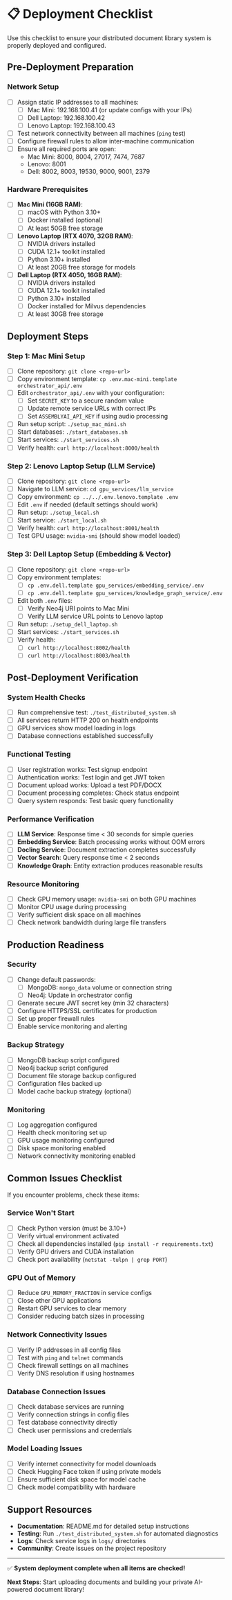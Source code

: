 # 📋 Deployment Checklist

Use this checklist to ensure your distributed document library system is properly deployed and configured.

## Pre-Deployment Preparation

### Network Setup
- [ ] Assign static IP addresses to all machines:
  - [ ] Mac Mini: 192.168.100.41 (or update configs with your IPs)
  - [ ] Dell Laptop: 192.168.100.42 
  - [ ] Lenovo Laptop: 192.168.100.43
- [ ] Test network connectivity between all machines (`ping` test)
- [ ] Configure firewall rules to allow inter-machine communication
- [ ] Ensure all required ports are open:
  - Mac Mini: 8000, 8004, 27017, 7474, 7687
  - Lenovo: 8001
  - Dell: 8002, 8003, 19530, 9000, 9001, 2379

### Hardware Prerequisites
- [ ] **Mac Mini (16GB RAM)**:
  - [ ] macOS with Python 3.10+
  - [ ] Docker installed (optional)
  - [ ] At least 50GB free storage
  
- [ ] **Lenovo Laptop (RTX 4070, 32GB RAM)**:
  - [ ] NVIDIA drivers installed
  - [ ] CUDA 12.1+ toolkit installed
  - [ ] Python 3.10+ installed
  - [ ] At least 20GB free storage for models
  
- [ ] **Dell Laptop (RTX 4050, 16GB RAM)**:
  - [ ] NVIDIA drivers installed
  - [ ] CUDA 12.1+ toolkit installed
  - [ ] Python 3.10+ installed
  - [ ] Docker installed for Milvus dependencies
  - [ ] At least 30GB free storage

## Deployment Steps

### Step 1: Mac Mini Setup
- [ ] Clone repository: `git clone <repo-url>`
- [ ] Copy environment template: `cp .env.mac-mini.template orchestrator_api/.env`
- [ ] Edit `orchestrator_api/.env` with your configuration:
  - [ ] Set `SECRET_KEY` to a secure random value
  - [ ] Update remote service URLs with correct IPs
  - [ ] Set `ASSEMBLYAI_API_KEY` if using audio processing
- [ ] Run setup script: `./setup_mac_mini.sh`
- [ ] Start databases: `./start_databases.sh`
- [ ] Start services: `./start_services.sh`
- [ ] Verify health: `curl http://localhost:8000/health`

### Step 2: Lenovo Laptop Setup (LLM Service)
- [ ] Clone repository: `git clone <repo-url>`
- [ ] Navigate to LLM service: `cd gpu_services/llm_service`
- [ ] Copy environment: `cp ../../.env.lenovo.template .env`
- [ ] Edit `.env` if needed (default settings should work)
- [ ] Run setup: `./setup_local.sh`
- [ ] Start service: `./start_local.sh`
- [ ] Verify health: `curl http://localhost:8001/health`
- [ ] Test GPU usage: `nvidia-smi` (should show model loaded)

### Step 3: Dell Laptop Setup (Embedding & Vector)
- [ ] Clone repository: `git clone <repo-url>`
- [ ] Copy environment templates:
  - [ ] `cp .env.dell.template gpu_services/embedding_service/.env`
  - [ ] `cp .env.dell.template gpu_services/knowledge_graph_service/.env`
- [ ] Edit both `.env` files:
  - [ ] Verify Neo4j URI points to Mac Mini
  - [ ] Verify LLM service URL points to Lenovo laptop
- [ ] Run setup: `./setup_dell_laptop.sh`
- [ ] Start services: `./start_services.sh`
- [ ] Verify health: 
  - [ ] `curl http://localhost:8002/health`
  - [ ] `curl http://localhost:8003/health`

## Post-Deployment Verification

### System Health Checks
- [ ] Run comprehensive test: `./test_distributed_system.sh`
- [ ] All services return HTTP 200 on health endpoints
- [ ] GPU services show model loading in logs
- [ ] Database connections established successfully

### Functional Testing
- [ ] User registration works: Test signup endpoint
- [ ] Authentication works: Test login and get JWT token
- [ ] Document upload works: Upload a test PDF/DOCX
- [ ] Document processing completes: Check status endpoint
- [ ] Query system responds: Test basic query functionality

### Performance Verification
- [ ] **LLM Service**: Response time < 30 seconds for simple queries
- [ ] **Embedding Service**: Batch processing works without OOM errors
- [ ] **Docling Service**: Document extraction completes successfully
- [ ] **Vector Search**: Query response time < 2 seconds
- [ ] **Knowledge Graph**: Entity extraction produces reasonable results

### Resource Monitoring
- [ ] Check GPU memory usage: `nvidia-smi` on both GPU machines
- [ ] Monitor CPU usage during processing
- [ ] Verify sufficient disk space on all machines
- [ ] Check network bandwidth during large file transfers

## Production Readiness

### Security
- [ ] Change default passwords:
  - [ ] MongoDB: `mongo_data` volume or connection string
  - [ ] Neo4j: Update in orchestrator config
- [ ] Generate secure JWT secret key (min 32 characters)
- [ ] Configure HTTPS/SSL certificates for production
- [ ] Set up proper firewall rules
- [ ] Enable service monitoring and alerting

### Backup Strategy
- [ ] MongoDB backup script configured
- [ ] Neo4j backup script configured  
- [ ] Document file storage backup configured
- [ ] Configuration files backed up
- [ ] Model cache backup strategy (optional)

### Monitoring
- [ ] Log aggregation configured
- [ ] Health check monitoring set up
- [ ] GPU usage monitoring configured
- [ ] Disk space monitoring enabled
- [ ] Network connectivity monitoring enabled

## Common Issues Checklist

If you encounter problems, check these items:

### Service Won't Start
- [ ] Check Python version (must be 3.10+)
- [ ] Verify virtual environment activated
- [ ] Check all dependencies installed (`pip install -r requirements.txt`)
- [ ] Verify GPU drivers and CUDA installation
- [ ] Check port availability (`netstat -tulpn | grep PORT`)

### GPU Out of Memory
- [ ] Reduce `GPU_MEMORY_FRACTION` in service configs
- [ ] Close other GPU applications
- [ ] Restart GPU services to clear memory
- [ ] Consider reducing batch sizes in processing

### Network Connectivity Issues
- [ ] Verify IP addresses in all config files
- [ ] Test with `ping` and `telnet` commands
- [ ] Check firewall settings on all machines
- [ ] Verify DNS resolution if using hostnames

### Database Connection Issues
- [ ] Check database services are running
- [ ] Verify connection strings in config files
- [ ] Test database connectivity directly
- [ ] Check user permissions and credentials

### Model Loading Issues
- [ ] Verify internet connectivity for model downloads
- [ ] Check Hugging Face token if using private models
- [ ] Ensure sufficient disk space for model cache
- [ ] Check model compatibility with hardware

## Support Resources

- **Documentation**: README.md for detailed setup instructions
- **Testing**: Run `./test_distributed_system.sh` for automated diagnostics
- **Logs**: Check service logs in `logs/` directories
- **Community**: Create issues on the project repository

---

✅ **System deployment complete when all items are checked!**

**Next Steps**: Start uploading documents and building your private AI-powered document library!
